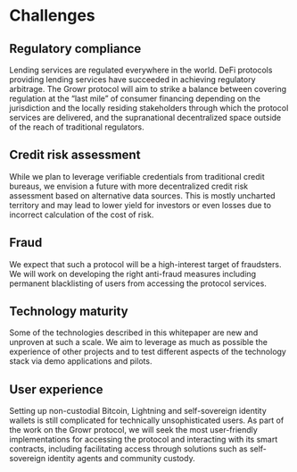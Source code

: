 # Challenges

## Regulatory compliance

Lending services are regulated everywhere in the world. DeFi protocols providing lending services have succeeded in achieving regulatory arbitrage. The Growr protocol will aim to strike a balance between covering regulation at the “last mile” of consumer financing depending on the jurisdiction and the locally residing stakeholders through which the protocol services are delivered, and the supranational decentralized space outside of the reach of traditional regulators.

## Credit risk assessment

While we plan to leverage verifiable credentials from traditional credit bureaus, we envision a future with more decentralized credit risk assessment based on alternative data sources. This is mostly uncharted territory and may lead to lower yield for investors or even losses due to incorrect calculation of the cost of risk.

## Fraud

We expect that such a protocol will be a high-interest target of fraudsters. We will work on developing the right anti-fraud measures including permanent blacklisting of users from accessing the protocol services.

## Technology maturity

Some of the technologies described in this whitepaper are new and unproven at such a scale. We aim to leverage as much as possible the experience of other projects and to test different aspects of the technology stack via demo applications and pilots.

## User experience

Setting up non-custodial Bitcoin, Lightning and self-sovereign identity wallets is still complicated for technically unsophisticated users. As part of the work on the Growr protocol, we will seek the most user-friendly implementations for accessing the protocol and interacting with its smart contracts, including facilitating access through solutions such as self-sovereign identity agents and community custody.

<div style="page-break-after: always;"></div>
